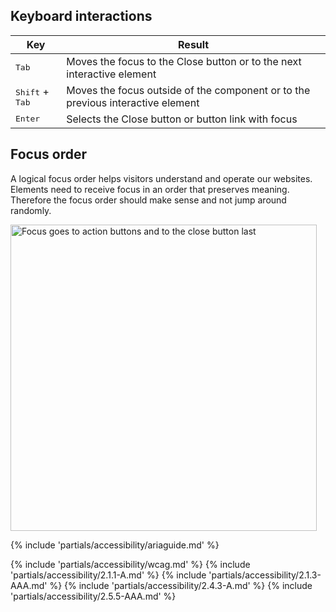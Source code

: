 
## Keyboard interactions

<rh-table>

| Key                               | Result                                                                          |
| --------------------------------- | ------------------------------------------------------------------------------- |
| <kbd>Tab</kbd>                    | Moves the focus to the Close button or to the next interactive element          |
| <kbd>Shift</kbd> + <kbd>Tab</kbd> | Moves the focus outside of the component or to the previous interactive element |
| <kbd>Enter</kbd>                  | Selects the Close button or button link with focus                              |

</rh-table>

## Focus order

A logical focus order helps visitors understand and operate our websites. Elements need to receive focus in an order that preserves meaning. Therefore the focus order should make sense and not jump around randomly.

<uxdot-example width-adjustment="490px">
  <img src="../alert-focus-order.svg" alt="Focus goes to action buttons and to the close button last" width="490px">
</uxdot-example>

{% include 'partials/accessibility/ariaguide.md' %}

{% include 'partials/accessibility/wcag.md' %}
{% include 'partials/accessibility/2.1.1-A.md' %}
{% include 'partials/accessibility/2.1.3-AAA.md' %}
{% include 'partials/accessibility/2.4.3-A.md' %}
{% include 'partials/accessibility/2.5.5-AAA.md' %}
